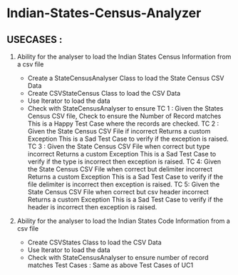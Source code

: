 # Indian-States-Census-Analyzer

## USECASES : 

1. Ability for the analyser to load the Indian States Census Information from a csv file
   - Create a StateCensusAnalyser Class to load the State Census CSV Data
   - Create CSVStateCensus Class to load the CSV Data
   - Use Iterator to load the data
   - Check with StateCensusAnalyser to ensure
   TC 1 : 
   Given the States Census CSV file, Check to ensure the Number
   of Record matches This is a Happy Test Case where the records
   are checked.
   TC 2 :
   Given the State Census CSV File if incorrect Returns a custom
   Exception This is a Sad Test Case to verify if the
   exception is raised.
   TC 3 :
   Given the State Census CSV File when correct but type incorrect
   Returns a custom Exception This is a Sad Test Case to verify if the type is
   incorrect then exception is raised.
   TC 4:
   Given the State Census CSV File when correct but delimiter incorrect
   Returns a custom Exception This is a Sad Test Case to verify if the file
   delimiter is incorrect then exception is raised.
   TC 5:
   Given the State Census CSV File when correct but csv header
   incorrect Returns a custom Exception This is a Sad Test Case to verify if the header is
   incorrect then exception is raised.
   
2. Ability for the analyser to load the Indian States Code Information from a csv file
   - Create CSVStates Class to load the CSV Data
   - Use Iterator to load the data
   - Check with StateCensusAnalyser to ensure number of record matches
   Test Cases : Same as above Test Cases of UC1   
   
